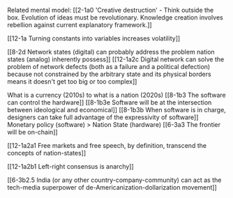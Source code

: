 Related mental model: [[2-1a0 'Creative destruction' - Think outside the box. Evolution of ideas must be revolutionary. Knowledge creation involves rebellion against current explanatory framework.]]

[[12-1a Turning constants into variables increases volatility]]

[[8-2d Network states (digital) can probably address the problem nation states (analog) inherently possess]]
	[[12-1a2c Digital network can solve the problem of network defects (both as a failure and a political defection) because not constrained by the arbitrary state and its physical borders means it doesn't get too big or too complex]]

What is a currency (2010s) to what is a nation (2020s)
	[[8-1b3 The software can control the hardware]]
		[[8-1b3e Software will be at the intersection between ideological and economical]]
			[[8-1b3b When software is in charge, designers can take full advantage of the expressivity of software]]
				Monetary policy (software) > Nation State (hardware)
					[[6-3a3 The frontier will be on-chain]]

[[12-1a2a1 Free markets and free speech, by definition, transcend the concepts of nation-states]]

[[12-1a2b1 Left-right consensus is anarchy]]

[[6-3b2.5 India (or any other country-company-community) can act as the tech-media superpower of de-Americanization-dollarization movement]]